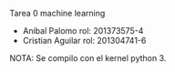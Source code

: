 Tarea 0 machine learning

 - Anibal Palomo         rol: 201373575-4
 - Cristian Aguilar      rol: 201304741-6

NOTA: Se compilo con el kernel python 3.
